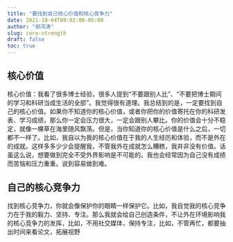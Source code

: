 ```yaml
---
title: "要找到自己核心价值和核心竞争力"
date: 2021-10-04T09:02:06-05:00
author: "郝鸿涛"
slug: core-strength
draft: false
toc: true
---
```

## 核心价值

核心价值：我看了很多博士经验，很多人提到“不要跟别人比”、“不要把博士期间的学习和科研当成生活的全部”。我觉得很有道理。我总结到的是，一定要找到自己的核心价值。如果你不知道你的核心价值，或者你把你的价值寄托在你的科研发表、学习成绩，那么你一定会压力很大，一定会跟别人攀比。你的价值会十分不稳定，就像一棵草在海里随风飘荡。但是，当你知道你的核心价值是什么之后，一切都不一样了。比如，我自以为我的核心价值在于我的人生经历和体验，而不是外在的成就。这样多多少少会提醒我，不管我外在成就怎么糟糕，我并非没有价值。话虽这么说，想要做到完全不受外界影响是不可能的。我也会经常因为自己没有成绩而苦恼和压力重重。说到容易做到难。

## 自己的核心竞争力

找到核心竞争力，你就会像保护你的眼睛一样保护它。比如，我自觉我的核心竞争力在于我的毅力、坚持、专注。那么我就会给自己创造条件，不让外在环境影响我的核心竞争力的发挥，比如，不用社交媒体，保持专注，比如，不管再忙，都要抽出时间来看论文，拓展视野